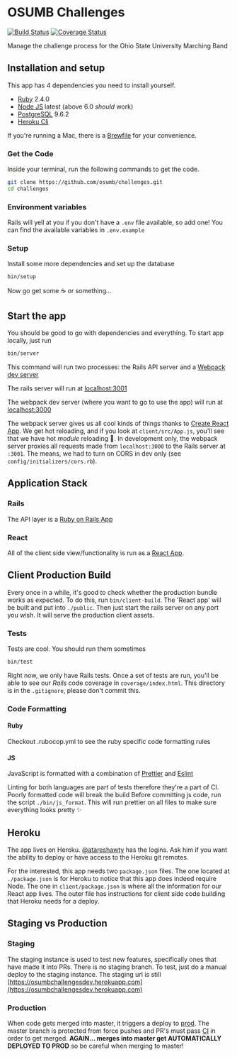 # OSUMB Challenges
[![Build Status](https://travis-ci.org/osumb/challenges.svg?branch=master)](https://travis-ci.org/osumb/challenges)
[![Coverage Status](https://coveralls.io/repos/github/osumb/challenges/badge.svg?branch=master)](https://coveralls.io/github/osumb/challenges?branch=master)

Manage the challenge process for the Ohio State University Marching Band

## Installation and setup

This app has 4 dependencies you need to install yourself.

- [Ruby](https://www.ruby-lang.org/en/) 2.4.0
- [Node JS](https://nodejs.org/en/) latest (above 6.0 *should* work)
- [PostgreSQL](https://www.postgresql.org/) 9.6.2
- [Heroku Cli](https://devcenter.heroku.com/articles/heroku-cli)

If you're running a Mac, there is a [Brewfile](./Brewfile) for your convenience.

### Get the Code
Inside your terminal, run the following commands to get the code.

```bash
git clone https://github.com/osumb/challenges.git
cd challenges
```

### Environment variables
Rails will yell at you if you don't have a `.env` file available, so add one! You can find the available
variables in `.env.example`

### Setup
Install some more dependencies and set up the database

```bash
bin/setup
```

Now go get some :coffee: or something...

## Start the app
You should be good to go with dependencies and everything. To start app locally, just run
```bash
bin/server
```

This command will run two processes: the Rails API server and a [Webpack dev server](https://webpack.github.io/)

The rails server will run at [localhost:3001](http://localhost:3001)

The webpack dev server (where you want to go to use the app) will run at [localhost:3000](http://localhost:3000)


The webpack server gives us all cool kinds of things thanks to [Create React App](https://github.com/facebookincubator/create-react-app). We get hot reloading, and if you look at `client/src/App.js`, you'll see that we have hot *module* reloading :tada:. In development only, the webpack server proxies all requests made from `localhost:3000` to the Rails server at `:3001`. The means, we had to turn on CORS in dev only (see `config/initializers/cors.rb`).

## Application Stack

### Rails
The API layer is a [Ruby on Rails App](http://rubyonrails.org/)

### React
All of the client side view/functionality is run as a [React App](https://facebook.github.io/react/).

## Client Production Build
Every once in a while, it's good to check whether the production bundle works as expected. To do this, run
`bin/client-build`. The 'React app' will be built and put into `./public`. Then just start the rails server on any port you wish. It will serve the production client assets.

### Tests
Tests are cool. You should run them sometimes

```bash
bin/test
```

Right now, we only have Rails tests. Once a set of tests are run, you'll be able to see our *Rails* code coverage in `coverage/index.html`. This directory is in the `.gitignore`, please don't commit this.

### Code Formatting

#### Ruby

Checkout .rubocop.yml to see the ruby specific code formatting rules

#### JS

JavaScript is formatted with a combination of [Prettier](https://github.com/prettier) and [Eslint](https://github.com/eslint)


Linting for both languages are part of tests therefore they're a part of CI. Poorly formatted code will break the build
Before committing js code, run the script `./bin/js_format`. This will run prettier on all files to make sure everything
looks pretty :sparkles:


## Heroku
The app lives on Heroku. [@atareshawty](https://github.com/atareshawty) has the logins. Ask him if you want the ability to deploy or have access to
the Heroku git remotes.

For the interested, this app needs two `package.json` files. The one located at `./package.json` is for Heroku to notice that this app does indeed require Node. The one in `client/package.json` is where all the information for our React app lives. The outer file has instructions for client side code building that Heroku needs for a deploy.

## Staging vs Production
### Staging
The staging instance is used to test new features, specifically ones that have made it into PRs.
There is no staging branch.
To test, just do a manual deploy to the staging instance.
The staging url is still
[https://osumbchallengesdev.herokuapp.com](https://osumbchallengesdev.herokuapp.com)

### Production
When code gets merged into master, it triggers a deploy to [prod](https://osumbchallenges.herokuapp.com).
The master branch is protected from force pushes and PR's must pass [CI](https://travis-ci.org/) in order to get merged.
**AGAIN... merges into master get AUTOMATICALLY DEPLOYED TO PROD** so be careful when merging to master!
